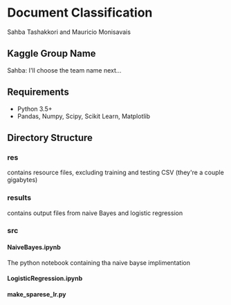 # Document Classification 
Sahba Tashakkori and Mauricio Monisavais 
## Kaggle Group Name
Sahba: I'll choose the team name next...
## Requirements
* Python 3.5+
* Pandas, Numpy, Scipy, Scikit Learn, Matplotlib
## Directory Structure
### res
contains resource files, excluding training and testing CSV (they're a couple gigabytes)

### results
contains output files from naive Bayes and logistic regression

### src
#### NaiveBayes.ipynb
The python notebook containing tha naive bayse implimentation
#### LogisticRegression.ipynb

#### make_sparese_lr.py
